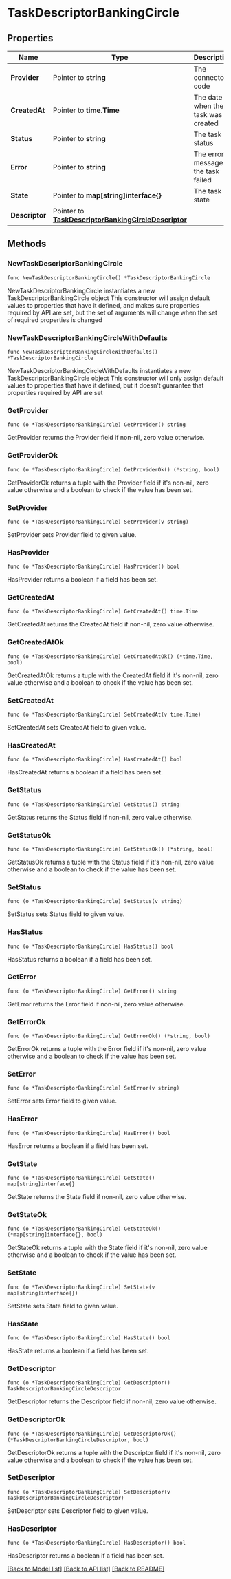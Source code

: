 # TaskDescriptorBankingCircle

## Properties

Name | Type | Description | Notes
------------ | ------------- | ------------- | -------------
**Provider** | Pointer to **string** | The connector code | [optional]
**CreatedAt** | Pointer to **time.Time** | The date when the task was created | [optional]
**Status** | Pointer to **string** | The task status | [optional]
**Error** | Pointer to **string** | The error message if the task failed | [optional]
**State** | Pointer to **map[string]interface{}** | The task state | [optional]
**Descriptor** | Pointer to [**TaskDescriptorBankingCircleDescriptor**](TaskDescriptorBankingCircleDescriptor.md) |  | [optional]

## Methods

### NewTaskDescriptorBankingCircle

`func NewTaskDescriptorBankingCircle() *TaskDescriptorBankingCircle`

NewTaskDescriptorBankingCircle instantiates a new TaskDescriptorBankingCircle object
This constructor will assign default values to properties that have it defined,
and makes sure properties required by API are set, but the set of arguments
will change when the set of required properties is changed

### NewTaskDescriptorBankingCircleWithDefaults

`func NewTaskDescriptorBankingCircleWithDefaults() *TaskDescriptorBankingCircle`

NewTaskDescriptorBankingCircleWithDefaults instantiates a new TaskDescriptorBankingCircle object
This constructor will only assign default values to properties that have it defined,
but it doesn't guarantee that properties required by API are set

### GetProvider

`func (o *TaskDescriptorBankingCircle) GetProvider() string`

GetProvider returns the Provider field if non-nil, zero value otherwise.

### GetProviderOk

`func (o *TaskDescriptorBankingCircle) GetProviderOk() (*string, bool)`

GetProviderOk returns a tuple with the Provider field if it's non-nil, zero value otherwise
and a boolean to check if the value has been set.

### SetProvider

`func (o *TaskDescriptorBankingCircle) SetProvider(v string)`

SetProvider sets Provider field to given value.

### HasProvider

`func (o *TaskDescriptorBankingCircle) HasProvider() bool`

HasProvider returns a boolean if a field has been set.

### GetCreatedAt

`func (o *TaskDescriptorBankingCircle) GetCreatedAt() time.Time`

GetCreatedAt returns the CreatedAt field if non-nil, zero value otherwise.

### GetCreatedAtOk

`func (o *TaskDescriptorBankingCircle) GetCreatedAtOk() (*time.Time, bool)`

GetCreatedAtOk returns a tuple with the CreatedAt field if it's non-nil, zero value otherwise
and a boolean to check if the value has been set.

### SetCreatedAt

`func (o *TaskDescriptorBankingCircle) SetCreatedAt(v time.Time)`

SetCreatedAt sets CreatedAt field to given value.

### HasCreatedAt

`func (o *TaskDescriptorBankingCircle) HasCreatedAt() bool`

HasCreatedAt returns a boolean if a field has been set.

### GetStatus

`func (o *TaskDescriptorBankingCircle) GetStatus() string`

GetStatus returns the Status field if non-nil, zero value otherwise.

### GetStatusOk

`func (o *TaskDescriptorBankingCircle) GetStatusOk() (*string, bool)`

GetStatusOk returns a tuple with the Status field if it's non-nil, zero value otherwise
and a boolean to check if the value has been set.

### SetStatus

`func (o *TaskDescriptorBankingCircle) SetStatus(v string)`

SetStatus sets Status field to given value.

### HasStatus

`func (o *TaskDescriptorBankingCircle) HasStatus() bool`

HasStatus returns a boolean if a field has been set.

### GetError

`func (o *TaskDescriptorBankingCircle) GetError() string`

GetError returns the Error field if non-nil, zero value otherwise.

### GetErrorOk

`func (o *TaskDescriptorBankingCircle) GetErrorOk() (*string, bool)`

GetErrorOk returns a tuple with the Error field if it's non-nil, zero value otherwise
and a boolean to check if the value has been set.

### SetError

`func (o *TaskDescriptorBankingCircle) SetError(v string)`

SetError sets Error field to given value.

### HasError

`func (o *TaskDescriptorBankingCircle) HasError() bool`

HasError returns a boolean if a field has been set.

### GetState

`func (o *TaskDescriptorBankingCircle) GetState() map[string]interface{}`

GetState returns the State field if non-nil, zero value otherwise.

### GetStateOk

`func (o *TaskDescriptorBankingCircle) GetStateOk() (*map[string]interface{}, bool)`

GetStateOk returns a tuple with the State field if it's non-nil, zero value otherwise
and a boolean to check if the value has been set.

### SetState

`func (o *TaskDescriptorBankingCircle) SetState(v map[string]interface{})`

SetState sets State field to given value.

### HasState

`func (o *TaskDescriptorBankingCircle) HasState() bool`

HasState returns a boolean if a field has been set.

### GetDescriptor

`func (o *TaskDescriptorBankingCircle) GetDescriptor() TaskDescriptorBankingCircleDescriptor`

GetDescriptor returns the Descriptor field if non-nil, zero value otherwise.

### GetDescriptorOk

`func (o *TaskDescriptorBankingCircle) GetDescriptorOk() (*TaskDescriptorBankingCircleDescriptor, bool)`

GetDescriptorOk returns a tuple with the Descriptor field if it's non-nil, zero value otherwise
and a boolean to check if the value has been set.

### SetDescriptor

`func (o *TaskDescriptorBankingCircle) SetDescriptor(v TaskDescriptorBankingCircleDescriptor)`

SetDescriptor sets Descriptor field to given value.

### HasDescriptor

`func (o *TaskDescriptorBankingCircle) HasDescriptor() bool`

HasDescriptor returns a boolean if a field has been set.


[[Back to Model list]](../README.md#documentation-for-models) [[Back to API list]](../README.md#documentation-for-api-endpoints) [[Back to README]](../README.md)
